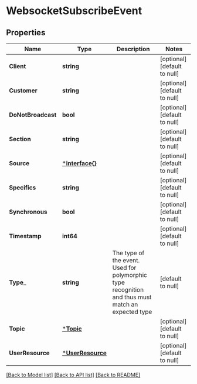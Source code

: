 # WebsocketSubscribeEvent

## Properties
Name | Type | Description | Notes
------------ | ------------- | ------------- | -------------
**Client** | **string** |  | [optional] [default to null]
**Customer** | **string** |  | [optional] [default to null]
**DoNotBroadcast** | **bool** |  | [optional] [default to null]
**Section** | **string** |  | [optional] [default to null]
**Source** | [***interface{}**](interface{}.md) |  | [optional] [default to null]
**Specifics** | **string** |  | [optional] [default to null]
**Synchronous** | **bool** |  | [optional] [default to null]
**Timestamp** | **int64** |  | [optional] [default to null]
**Type_** | **string** | The type of the event. Used for polymorphic type recognition and thus must match an expected type | [default to null]
**Topic** | [***Topic**](Topic.md) |  | [optional] [default to null]
**UserResource** | [***UserResource**](UserResource.md) |  | [optional] [default to null]

[[Back to Model list]](../README.md#documentation-for-models) [[Back to API list]](../README.md#documentation-for-api-endpoints) [[Back to README]](../README.md)



